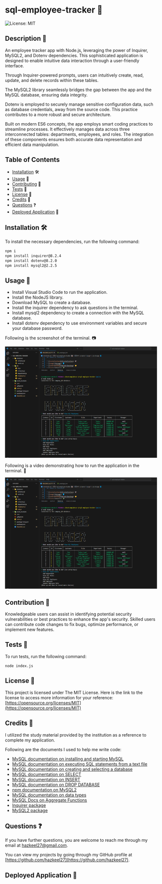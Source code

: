 # sql-employee-tracker 📝
![License: MIT](https://img.shields.io/badge/License-MIT-yellow.svg)

## Description 📄

An employee tracker app with Node.js, leveraging the power of Inquirer, MySQL2, and Dotenv dependencies. This sophisticated application is designed to enable intuitive data interaction through a user-friendly interface.

Through Inquirer-powered prompts, users can intuitively create, read, update, and delete records within these tables. 

The MySQL2 library seamlessly bridges the gap between the app and the MySQL database, ensuring data integrity.

Dotenv is employed to securely manage sensitive configuration data, such as database credentials, away from the source code. This practice contributes to a more robust and secure architecture.

Built on modern ES6 concepts, the app employs smart coding practices to streamline processes. It effectively manages data across three interconnected tables: departments, employees, and roles. The integration of these components ensures both accurate data representation and efficient data manipulation.

## Table of Contents

* [Installation](#installation) 🛠️
* [Usage](#usage) 📘
* [Contributing](#contributing) 🤝
* [Tests](#tests) 🧪
* [License](#license) 📜
* [Credits](#credits) 🙏
* [Questions](#questions) ❓
* [Deployed Application](#link) 🚀

## <a name="installation"></a>Installation 🛠️

To install the necessary dependencies, run the following command:

```
npm i
npm install inquirer@8.2.4
npm install dotenv@8.2.0
npm install mysql2@2.2.5
```

## <a name="usage"></a>Usage 📘

- Install Visual Studio Code to run the application.
- Install the NodeJS library.
- Download MySQL to create a database.
- Install the inquirer dependency to ask questions in the terminal.
- Install mysql2 dependency to create a connection with the MySQL database.
- Install dotenv dependency to use environment variables and secure your database password.

Following is the screenshot of the terminal. 📷

![terminal screenshot](./images/terminal-screenshot.png)

Following is a video demonstrating how to run the application in the terminal. 🎥

[![Video Demo](./images/terminal-screenshot.png)](https://drive.google.com/file/d/1_1BuaXizdWtK82mw7pH_hvq-EYYwkUdI/view?usp=sharing)

## <a name="contributing"></a>Contribution 🤝

Knowledgeable users can assist in identifying potential security vulnerabilities or best practices to enhance the app's security. Skilled users can contribute code changes to fix bugs, optimize performance, or implement new features. 

## <a name="tests"></a>Tests 🧪

To run tests, run the following command:

```
node index.js
```

## <a name="license"></a>License 📜

This project is licensed under The MIT License. Here is the link to the license to access more information for your reference: [https://opensource.org/licenses/MIT](https://opensource.org/licenses/MIT)

## <a name="credits"></a>Credits 🙏

I utilized the study material provided by the institution as a reference to complete my application.

Following are the documents I used to help me write code:

- [MySQL documentation on installing and starting MySQL](https://dev.mysql.com/doc/mysql-getting-started/en/#mysql-getting-started-installing)
- [MySQL documentation on executing SQL statements from a text file](https://dev.mysql.com/doc/refman/8.0/en/mysql-batch-commands.html)
- [MySQL documentation on creating and selecting a database](https://dev.mysql.com/doc/refman/8.0/en/creating-database.html)
- [MySQL documentation on SELECT](https://dev.mysql.com/doc/refman/8.0/en/select.html)
- [MySQL documentation on INSERT](https://dev.mysql.com/doc/refman/8.0/en/insert.html)
- [MySQL documentation on DROP DATABASE](https://dev.mysql.com/doc/refman/8.0/en/drop-database.html)
- [npm documentation on MySQL2](https://www.npmjs.com/package/mysql2#installation)
- [MySQL documentation on data types](https://dev.mysql.com/doc/refman/8.0/en/data-types.html)
- [MySQL Docs on Aggregate Functions](https://dev.mysql.com/doc/refman/8.0/en/aggregate-functions.html)
- [Inquirer package](https://www.npmjs.com/package/inquirer/v/8.2.4)
- [MySQL2 package](https://www.npmjs.com/package/mysql2)

## <a name="questions"></a>Questions ❓

If you have further questions, you are welcome to reach me through my email at hazkeel27@gmail.com.

You can view my projects by going through my GitHub profile at [https://github.com/hazkeel27](https://github.com/hazkeel27).

## <a name="link"></a>Deployed Application 🚀

